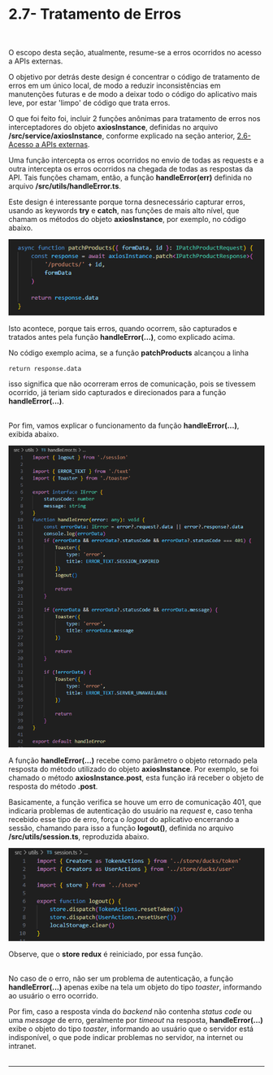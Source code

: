 # 2.7- Tratamento de Erros

<br>

O escopo desta seção, atualmente, resume-se a erros ocorridos no acesso a APIs externas.<br>

O objetivo por detrás deste design é concentrar o código de tratamento de erros em um único local, de modo a reduzir inconsistências em manutenções futuras e de modo a deixar todo o código do aplicativo mais leve, por estar 'limpo' de código que trata erros.

O que foi feito foi, incluir 2 funções anônimas para tratamento de erros nos interceptadores do objeto **axiosInstance**, definidas no arquivo **/src/service/axiosInstance**, conforme explicado na seção anterior, [2.6- Acesso a APIs externas](06-api-access.md).

Uma função intercepta os erros ocorridos no envio de todas as requests e a outra intercepta os erros ocorridos na chegada de todas as respostas da API. Tais funções chamam, então, a função **handleError(err)** definida no arquivo **/src/utils/handleError.ts**.

Este design é interessante porque torna desnecessário capturar erros, usando as keywords **try** e **catch**, nas funções de mais alto nível, que chamam os métodos do objeto **axiosInstance**, por exemplo, no código abaixo.

![Função patchProducts](./images/patch-products.png)

Isto acontece, porque tais erros, quando ocorrem, são capturados e tratados antes pela função **handleError(...)**, como explicado acima.

No código exemplo acima, se a função **patchProducts** alcançou a linha

    return response.data

isso significa que não ocorreram erros de comunicação, pois se tivessem ocorrido, já teriam sido capturados e direcionados para a função **handleError(...)**.<br>
<br>

Por fim, vamos explicar o funcionamento da função **handleError(...)**, exibida abaixo.

![Função handleError](./images/handle-error.png)

A função **handleError(...)** recebe como parâmetro o objeto retornado pela resposta do método utilizado do objeto **axiosInstance**. Por exemplo, se foi chamado o método **axiosInstance.post**, esta função irá receber o objeto de resposta do método **.post**.

Basicamente, a função verifica se houve um erro de comunicação 401, que indicaria problemas de autenticação do usuário na *request* e, caso tenha recebido esse tipo de erro, força o *logout* do aplicativo encerrando a sessão, chamando para isso a função **logout()**, definida no arquivo **/src/utils/session.ts**, reproduzida abaixo.<br>

![Função logout](./images/logout.png)

Observe, que o **store redux** é reiniciado, por essa função.<br>
<br>

No caso de o erro, não ser um problema de autenticação, a função **handleError(...)** apenas exibe na tela um objeto do tipo *toaster*, informando ao usuário o erro ocorrido.

Por fim, caso a resposta vinda do *backend* não contenha *status code* ou uma *message* de erro, geralmente por *timeout* na resposta, **handleError(...)** exibe o objeto do tipo *toaster*, informando ao usuário que o servidor está indisponível, o que pode indicar problemas no servidor, na internet ou intranet.
<br>
<br>

***
